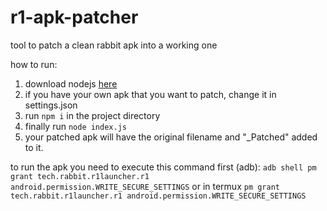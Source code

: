 # r1-apk-patcher
tool to patch a clean rabbit apk into a working one

how to run:
1. download nodejs [here](https://nodejs.org/en/download/package-manager/current)
2. if you have your own apk that you want to patch, change it in settings.json
3. run `npm i` in the project directory
4. finally run `node index.js`
5. your patched apk will have the original filename and "_Patched" added to it.

to run the apk you need to execute this command first (adb): `adb shell pm grant tech.rabbit.r1launcher.r1 android.permission.WRITE_SECURE_SETTINGS`
or in termux `pm grant tech.rabbit.r1launcher.r1 android.permission.WRITE_SECURE_SETTINGS`